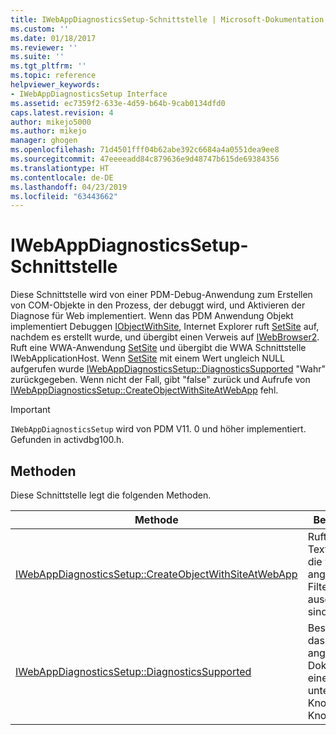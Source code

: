```yaml
---
title: IWebAppDiagnosticsSetup-Schnittstelle | Microsoft-Dokumentation
ms.custom: ''
ms.date: 01/18/2017
ms.reviewer: ''
ms.suite: ''
ms.tgt_pltfrm: ''
ms.topic: reference
helpviewer_keywords:
- IWebAppDiagnosticsSetup Interface
ms.assetid: ec7359f2-633e-4d59-b64b-9cab0134dfd0
caps.latest.revision: 4
author: mikejo5000
ms.author: mikejo
manager: ghogen
ms.openlocfilehash: 71d4501fff04b62abe392c6684a4a0551dea9ee8
ms.sourcegitcommit: 47eeeeadd84c879636e9d48747b615de69384356
ms.translationtype: HT
ms.contentlocale: de-DE
ms.lasthandoff: 04/23/2019
ms.locfileid: "63443662"
---
```

# <a name="iwebappdiagnosticssetup-interface"></a>IWebAppDiagnosticsSetup-Schnittstelle
Diese Schnittstelle wird von einer PDM-Debug-Anwendung zum Erstellen von COM-Objekte in den Prozess, der debuggt wird, und Aktivieren der Diagnose für Web implementiert. Wenn das PDM Anwendung Objekt implementiert Debuggen [IObjectWithSite](http://go.microsoft.com/fwlink/?LinkId=232438), Internet Explorer ruft [SetSite](http://go.microsoft.com/fwlink/?LinkId=232439) auf, nachdem es erstellt wurde, und übergibt einen Verweis auf [IWebBrowser2](http://go.microsoft.com/fwlink/?LinkId=232449). Ruft eine WWA-Anwendung [SetSite](http://go.microsoft.com/fwlink/?LinkId=232439) und übergibt die WWA Schnittstelle IWebApplicationHost. Wenn [SetSite](http://go.microsoft.com/fwlink/?LinkId=232439) mit einem Wert ungleich NULL aufgerufen wurde [IWebAppDiagnosticsSetup::DiagnosticsSupported](../../winscript/reference/iwebappdiagnosticssetup-diagnosticssupported.md) "Wahr" zurückgegeben. Wenn nicht der Fall, gibt "false" zurück und Aufrufe von [IWebAppDiagnosticsSetup::CreateObjectWithSiteAtWebApp](../../winscript/reference/iwebappdiagnosticssetup-createobjectwithsiteatwebapp.md) fehl.  
  
> [!IMPORTANT]
> `IWebAppDiagnosticsSetup` wird von PDM V11. 0 und höher implementiert. Gefunden in activdbg100.h.  
  
## <a name="methods"></a>Methoden  
 Diese Schnittstelle legt die folgenden Methoden.  
  
|Methode|Beschreibung|  
|------------|-----------------|  
|[IWebAppDiagnosticsSetup::CreateObjectWithSiteAtWebApp](../../winscript/reference/iwebappdiagnosticssetup-createobjectwithsiteatwebapp.md)|Ruft ab, der Textdokumente, die vom angegebenen Filter ausgeblendet sind.|  
|[IWebAppDiagnosticsSetup::DiagnosticsSupported](../../winscript/reference/iwebappdiagnosticssetup-diagnosticssupported.md)|Bestimmt, ob das angegebene Dokument zu einem der untergeordneten Knoten dieses Knotens gehört.|